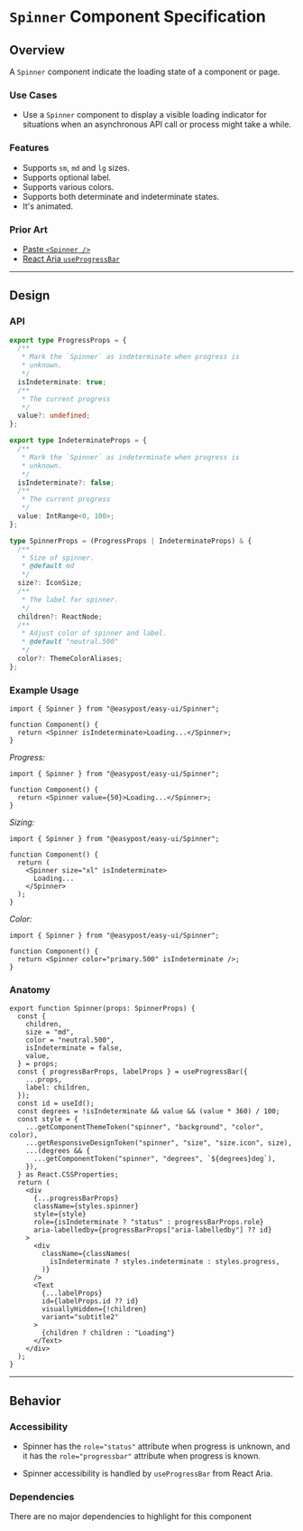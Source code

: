 # `Spinner` Component Specification

## Overview

A `Spinner` component indicate the loading state of a component or page.

### Use Cases

- Use a `Spinner` component to display a visible loading indicator for situations when an asynchronous API call or process might take a while.

### Features

- Supports `sm`, `md` and `lg` sizes.
- Supports optional label.
- Supports various colors.
- Supports both determinate and indeterminate states.
- It's animated.

### Prior Art

- [Paste `<Spinner />`](https://paste.twilio.design/components/spinner)
- [React Aria `useProgressBar`](https://react-spectrum.adobe.com/react-aria/useProgressBar.html)

---

## Design

### API

```ts
export type ProgressProps = {
  /**
   * Mark the `Spinner` as indeterminate when progress is
   * unknown.
   */
  isIndeterminate: true;
  /**
   * The current progress
   */
  value?: undefined;
};

export type IndeterminateProps = {
  /**
   * Mark the `Spinner` as indeterminate when progress is
   * unknown.
   */
  isIndeterminate?: false;
  /**
   * The current progress
   */
  value: IntRange<0, 100>;
};

type SpinnerProps = (ProgressProps | IndeterminateProps) & {
  /**
   * Size of spinner.
   * @default md
   */
  size?: IconSize;
  /**
   * The label for spinner.
   */
  children?: ReactNode;
  /**
   * Adjust color of spinner and label.
   * @default "neutral.500"
   */
  color?: ThemeColorAliases;
};
```

### Example Usage

```tsx
import { Spinner } from "@easypost/easy-ui/Spinner";

function Component() {
  return <Spinner isIndeterminate>Loading...</Spinner>;
}
```

_Progress:_

```tsx
import { Spinner } from "@easypost/easy-ui/Spinner";

function Component() {
  return <Spinner value={50}>Loading...</Spinner>;
}
```

_Sizing:_

```tsx
import { Spinner } from "@easypost/easy-ui/Spinner";

function Component() {
  return (
    <Spinner size="xl" isIndeterminate>
      Loading...
    </Spinner>
  );
}
```

_Color:_

```tsx
import { Spinner } from "@easypost/easy-ui/Spinner";

function Component() {
  return <Spinner color="primary.500" isIndeterminate />;
}
```

### Anatomy

```tsx
export function Spinner(props: SpinnerProps) {
  const {
    children,
    size = "md",
    color = "neutral.500",
    isIndeterminate = false,
    value,
  } = props;
  const { progressBarProps, labelProps } = useProgressBar({
    ...props,
    label: children,
  });
  const id = useId();
  const degrees = !isIndeterminate && value && (value * 360) / 100;
  const style = {
    ...getComponentThemeToken("spinner", "background", "color", color),
    ...getResponsiveDesignToken("spinner", "size", "size.icon", size),
    ...(degrees && {
      ...getComponentToken("spinner", "degrees", `${degrees}deg`),
    }),
  } as React.CSSProperties;
  return (
    <div
      {...progressBarProps}
      className={styles.spinner}
      style={style}
      role={isIndeterminate ? "status" : progressBarProps.role}
      aria-labelledby={progressBarProps["aria-labelledby"] ?? id}
    >
      <div
        className={classNames(
          isIndeterminate ? styles.indeterminate : styles.progress,
        )}
      />
      <Text
        {...labelProps}
        id={labelProps.id ?? id}
        visuallyHidden={!children}
        variant="subtitle2"
      >
        {children ? children : "Loading"}
      </Text>
    </div>
  );
}
```

---

## Behavior

### Accessibility

- Spinner has the `role="status"` attribute when progress is unknown, and it has the `role="progressbar"` attribute when progress is known.

- Spinner accessibility is handled by `useProgressBar` from React Aria.

### Dependencies

There are no major dependencies to highlight for this component
